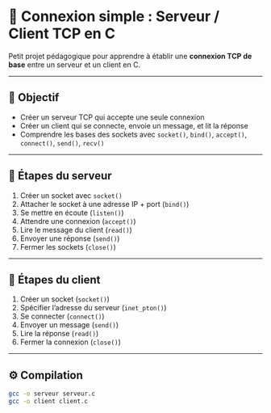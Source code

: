 # 🔗 Connexion simple : Serveur / Client TCP en C

Petit projet pédagogique pour apprendre à établir une **connexion TCP de base** entre un serveur et un client en C.

---

## 🎯 Objectif

- Créer un serveur TCP qui accepte une seule connexion
- Créer un client qui se connecte, envoie un message, et lit la réponse
- Comprendre les bases des sockets avec `socket()`, `bind()`, `accept()`, `connect()`, `send()`, `recv()`

---

## 🧱 Étapes du serveur

1. Créer un socket avec `socket()`
2. Attacher le socket à une adresse IP + port (`bind()`)
3. Se mettre en écoute (`listen()`)
4. Attendre une connexion (`accept()`)
5. Lire le message du client (`read()`)
6. Envoyer une réponse (`send()`)
7. Fermer les sockets (`close()`)

---

## 🧱 Étapes du client

1. Créer un socket (`socket()`)
2. Spécifier l’adresse du serveur (`inet_pton()`)
3. Se connecter (`connect()`)
4. Envoyer un message (`send()`)
5. Lire la réponse (`read()`)
6. Fermer la connexion (`close()`)

---

## ⚙️ Compilation

```bash
gcc -o serveur serveur.c
gcc -o client client.c
